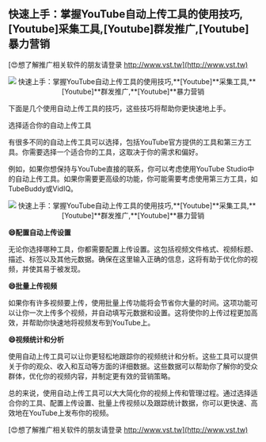 ## **快速上手：掌握YouTube自动上传工具的使用技巧,**[Youtube]**采集工具,**[Youtube]**群发推广,**[Youtube]**暴力营销**

[😍想了解推广相关软件的朋友请登录 http://www.vst.tw](http://www.vst.tw)

 <center><img src="https://vst.tw/MP4/tuiguang/png/2.png" alt="快速上手：掌握YouTube自动上传工具的使用技巧,**[Youtube]**采集工具,**[Youtube]**群发推广,**[Youtube]**暴力营销"></center>

下面是几个使用自动上传工具的技巧，这些技巧将帮助你更快速地上手。

选择适合你的自动上传工具

有很多不同的自动上传工具可以选择，包括YouTube官方提供的工具和第三方工具。你需要选择一个适合你的工具，这取决于你的需求和偏好。

例如，如果你想保持与YouTube直接的联系，你可以考虑使用YouTube Studio中的自动上传工具。如果你需要更高级的功能，你可能需要考虑使用第三方工具，如TubeBuddy或VidIQ。

 <center><img src="https://vst.tw/MP4/tuiguang/png/6.png" alt="快速上手：掌握YouTube自动上传工具的使用技巧,**[Youtube]**采集工具,**[Youtube]**群发推广,**[Youtube]**暴力营销"></center>

**😄配置自动上传设置**

无论你选择哪种工具，你都需要配置上传设置。这包括视频文件格式、视频标题、描述、标签以及其他元数据。确保在这里输入正确的信息，这将有助于优化你的视频，并使其易于被发现。

**😄批量上传视频**

如果你有许多视频要上传，使用批量上传功能将会节省你大量的时间。这项功能可以让你一次上传多个视频，并自动填写元数据和设置。这将使你的上传过程更加高效，并帮助你快速地将视频发布到YouTube上。

**😄视频统计和分析**

使用自动上传工具可以让你更轻松地跟踪你的视频统计和分析。这些工具可以提供关于你的观众、收入和互动等方面的详细数据。这些数据可以帮助你了解你的受众群体，优化你的视频内容，并制定更有效的营销策略。

总的来说，使用自动上传工具可以大大简化你的视频上传和管理过程。通过选择适合你的工具、配置上传设置、批量上传视频以及跟踪统计数据，你可以更快速、高效地在YouTube上发布你的视频。

[😍想了解推广相关软件的朋友请登录 http://www.vst.tw](http://www.vst.tw)




